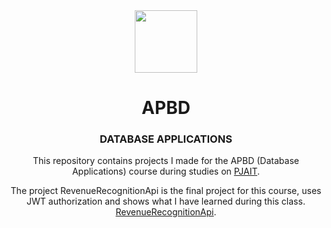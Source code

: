 <div align="center">

<img src="https://encrypted-tbn0.gstatic.com/images?q=tbn:ANd9GcRwe93aIWFlx8Yd4u01hO173tsxUejxVErmkg&s" width="100">

# APBD
### DATABASE APPLICATIONS
This repository contains projects I made for the APBD (Database Applications) course during studies on [PJAIT](https://pja.edu.pl/).

The project RevenueRecognitionApi is the final project for this course, uses JWT authorization and shows what I have learned during this class.
[RevenueRecognitionApi]([https://pja.edu.pl/](https://github.com/alessandra3747/APBD/tree/main/RevenueRecognitionApi)).

</div>
